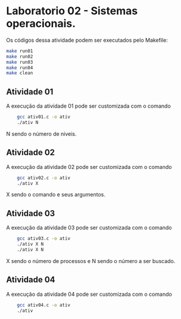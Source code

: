 # Laboratorio 02 - Sistemas operacionais.


Os códigos dessa atividade podem ser executados pelo Makefile:
```bash
make run01
make run02
make run03
make run04
make clean
```

## Atividade 01
A execução da atividade 01 pode ser customizada com o comando 
```bash
	gcc ativ01.c -o ativ
	./ativ N
```
N sendo o número de niveis.

## Atividade 02
A execução da atividade 02 pode ser customizada com o comando 
```bash
	gcc ativ02.c -o ativ
	./ativ X
```
X sendo o comando e seus argumentos.

## Atividade 03
A execução da atividade 03 pode ser customizada com o comando 
```bash
	gcc ativ03.c -o ativ
	./ativ X N
	./ativ X N
```
X sendo o número de processos e N sendo o número a ser buscado.


## Atividade 04
A execução da atividade 04 pode ser customizada com o comando 
```bash
	gcc ativ04.c -o ativ
	./ativ
```